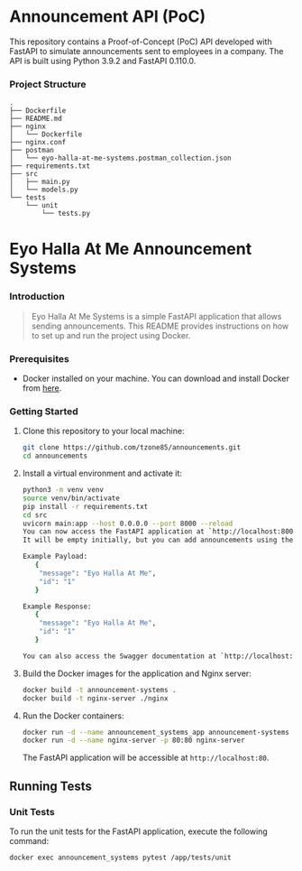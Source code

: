# Announcement API (PoC)

This repository contains a Proof-of-Concept (PoC) API developed with FastAPI to simulate announcements sent to employees
in a company. The API is built using Python 3.9.2 and FastAPI 0.110.0.

### Project Structure

```
.
├── Dockerfile
├── README.md
├── nginx
│   └── Dockerfile
├── nginx.conf
├── postman
│   └── eyo-halla-at-me-systems.postman_collection.json
├── requirements.txt
├── src
│   ├── main.py
│   └── models.py
└── tests
    └── unit
        └── tests.py
```

# Eyo Halla At Me Announcement Systems

### Introduction

>Eyo Halla At Me Systems is a simple FastAPI application that allows sending announcements. This README provides instructions on how to set up and run the project using Docker.

### Prerequisites

- Docker installed on your machine. You can download and install Docker from [here](https://docs.docker.com/get-docker/).

### Getting Started

1. Clone this repository to your local machine:

    ```bash
    git clone https://github.com/tzone85/announcements.git
    cd announcements
    ```

2. Install a virtual environment and activate it:

    ```bash
    python3 -m venv venv
    source venv/bin/activate
    pip install -r requirements.txt
    cd src
    uvicorn main:app --host 0.0.0.0 --port 8000 --reload 
    You can now access the FastAPI application at `http://localhost:8000/api/v1/announcements`.
    It will be empty initially, but you can add announcements using the POST `/api/v1/announcements` endpoint.
    
   Example Payload:
       {
        "message": "Eyo Halla At Me",
        "id": "1"
       }
   
   Example Response:
       {
        "message": "Eyo Halla At Me",
        "id": "1"
       }
   
    You can also access the Swagger documentation at `http://localhost:8000/swagger`.
    ```

3. Build the Docker images for the application and Nginx server:

    ```bash
    docker build -t announcement-systems .
    docker build -t nginx-server ./nginx
    ```

4. Run the Docker containers:

    ```bash
    docker run -d --name announcement_systems_app announcement-systems
    docker run -d --name nginx-server -p 80:80 nginx-server
    ```

   The FastAPI application will be accessible at `http://localhost:80`.

## Running Tests

### Unit Tests

To run the unit tests for the FastAPI application, execute the following command:

```bash
docker exec announcement_systems pytest /app/tests/unit
